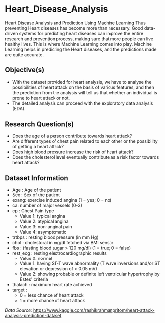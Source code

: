 # Heart_Disease_Analysis

Heart Disease Analysis and Prediction Using Machine Learning
Thus preventing Heart diseases has become more than necessary. Good data-driven systems for predicting heart diseases can improve the entire research and prevention process, making sure that more people can live healthy lives. This is where Machine Learning comes into play. Machine Learning helps in predicting the Heart diseases, and the predictions made are quite accurate.

## Objective(s)
- With the dataset provided for heart analysis, we have to analyse the possibilities of heart attack on the basis of various features, and then the prediction from the analysis will tell us that whether an individual is prone to heart attack or not.
- The detailed analysis can proceed with the exploratory data analysis (EDA).

## Research Question(s)
- Does the age of a person contribute towards heart attack?
- Are different types of chest pain related to each other or the possibility of getting a heart attack?
- Does high blood pressure increase the risk of heart attack?
- Does the cholesterol level eventually contribute as a risk factor towards heart attack?



## Dataset Information
- Age : Age of the patient
- Sex : Sex of the patient
- exang: exercise induced angina (1 = yes; 0 = no)
- ca: number of major vessels (0-3)
- cp : Chest Pain type 
    - Value 1: typical angina
    - Value 2: atypical angina
    - Value 3: non-anginal pain
    - Value 4: asymptomatic
- trtbps : resting blood pressure (in mm Hg)
- chol : cholestoral in mg/dl fetched via BMI sensor
- fbs : (fasting blood sugar > 120 mg/dl) (1 = true; 0 = false)
- rest_ecg : resting electrocardiographic results
    - Value 0: normal
    - Value 1: having ST-T wave abnormality (T wave inversions and/or ST elevation or depression of > 0.05 mV)
    - Value 2: showing probable or definite left ventricular hypertrophy by Estes' criteria
- thalach : maximum heart rate achieved
- target :
    - 0 = less chance of heart attack
    - 1 = more chance of heart attack

*Data Source:* https://www.kaggle.com/rashikrahmanpritom/heart-attack-analysis-prediction-dataset
